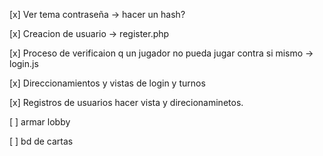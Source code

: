  [x] Ver tema contraseña -> hacer un hash? 


 [x] Creacion de usuario -> register.php


 [x] Proceso de verificaion q un jugador no pueda jugar contra si mismo -> login.js

 [x] Direccionamientos y vistas de login y turnos

 [x] Registros de usuarios hacer vista y direcionaminetos.

 [ ] armar lobby 

[ ] bd de cartas